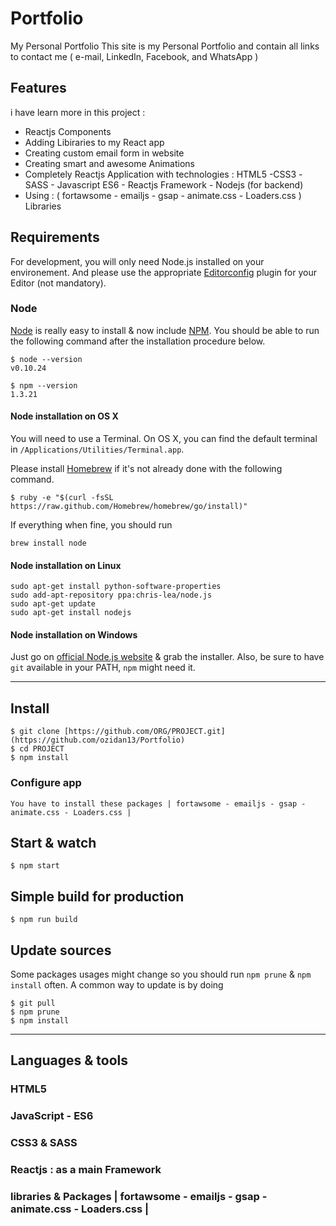 # Portfolio
My Personal Portfolio
This site is my Personal Portfolio and contain all links to contact me ( e-mail, LinkedIn, Facebook, and WhatsApp )
## Features 
i have learn more in this project :
* Reactjs Components
* Adding Libiraries to my React app
* Creating custom email form in website 
* Creating smart and awesome Animations 
* Completely Reactjs Application with technologies : HTML5 -CSS3 -SASS - Javascript ES6 - Reactjs Framework - Nodejs (for backend)
* Using : ( fortawsome - emailjs - gsap - animate.css - Loaders.css ) Libraries


## Requirements

For development, you will only need Node.js installed on your environement.
And please use the appropriate [Editorconfig](http://editorconfig.org/) plugin for your Editor (not mandatory).

### Node

[Node](http://nodejs.org/) is really easy to install & now include [NPM](https://npmjs.org/).
You should be able to run the following command after the installation procedure
below.

    $ node --version
    v0.10.24

    $ npm --version
    1.3.21

#### Node installation on OS X

You will need to use a Terminal. On OS X, you can find the default terminal in
`/Applications/Utilities/Terminal.app`.

Please install [Homebrew](http://brew.sh/) if it's not already done with the following command.

    $ ruby -e "$(curl -fsSL https://raw.github.com/Homebrew/homebrew/go/install)"

If everything when fine, you should run

    brew install node

#### Node installation on Linux

    sudo apt-get install python-software-properties
    sudo add-apt-repository ppa:chris-lea/node.js
    sudo apt-get update
    sudo apt-get install nodejs

#### Node installation on Windows

Just go on [official Node.js website](http://nodejs.org/) & grab the installer.
Also, be sure to have `git` available in your PATH, `npm` might need it.

---

## Install


    $ git clone [https://github.com/ORG/PROJECT.git](https://github.com/ozidan13/Portfolio)
    $ cd PROJECT
    $ npm install
    

### Configure app

    You have to install these packages | fortawsome - emailjs - gsap - animate.css - Loaders.css |

## Start & watch

    $ npm start

## Simple build for production

    $ npm run build

## Update sources

Some packages usages might change so you should run `npm prune` & `npm install` often.
A common way to update is by doing

    $ git pull
    $ npm prune
    $ npm install

---

## Languages & tools

### HTML5
### JavaScript - ES6
### CSS3 & SASS
### Reactjs : as a main Framework
### libraries & Packages | fortawsome - emailjs - gsap - animate.css - Loaders.css |
